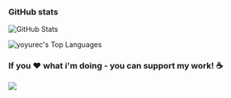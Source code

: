 ### GitHub stats

![GitHub Stats](https://gh-readme-profile.vercel.app/api?username=yoyurec&hide=contributed,issues)

![yoyurec's Top Languages](https://github-readme-stats.vercel.app/api/top-langs/?username=yoyurec&show_icons=true&hide_border=true&layout=compact)


### If you ❤ what i'm doing - you can support my work! ☕
<a href="https://www.buymeacoffee.com/yoyurec"><img src="https://img.buymeacoffee.com/button-api/?text=Buy me a coffee&emoji=&slug=yoyurec&button_colour=FFDD00&font_colour=000000&font_family=Lato&outline_colour=000000&coffee_colour=ffffff" /></a>
